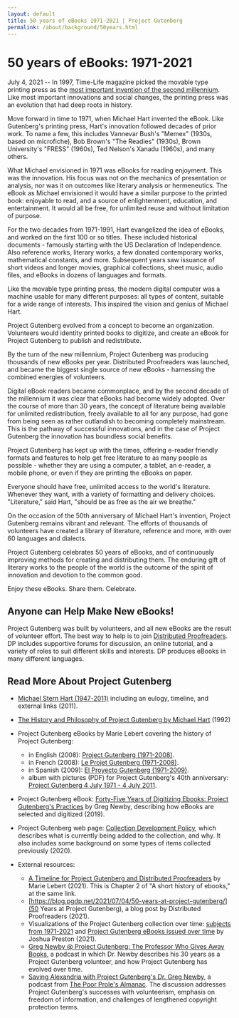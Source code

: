 ```yaml
---
layout: default
title: 50 years of eBooks 1971-2021 | Project Gutenberg
permalink: /about/background/50years.html
---
```


50 years of eBooks: 1971-2021
=============================

July 4, 2021 -- In 1997, Time-Life magazine picked the movable type printing press as the [most important invention of the second millennium](https://en.wikipedia.org/wiki/Johannes_Gutenberg). Like most important innovations and social changes, the printing press was an evolution that had deep roots in history.

Move forward in time to 1971, when Michael Hart invented the eBook. Like Gutenberg's printing press, Hart's innovation followed decades of prior work. To name a few, this includes Vannevar Bush's "Memex" (1930s, based on microfiche), Bob Brown's "The Readies" (1930s), Brown University's "FRESS" (1960s), Ted Nelson's Xanadu (1960s), and many others.

What Michael envisioned in 1971 was eBooks for reading enjoyment. This was the innovation. His focus was not on the mechanics of presentation or analysis, nor was it on outcomes like literary analysis or hermeneutics. The eBook as Michael envisioned it would have a similar purpose to the printed book: enjoyable to read, and a source of enlightenment, education, and entertainment. It would all be free, for unlimited reuse and without limitation of purpose. 

For the two decades from 1971-1991, Hart evangelized the idea of eBooks, and worked on the first 100 or so titles. These included historical documents - famously starting with the US Declaration of Independence. Also reference works, literary works, a few donated contemporary works, mathematical constants, and more. Subsequent years saw issuance of short videos and longer movies, graphical collections, sheet music, audio files, and eBooks in dozens of languages and formats.

Like the movable type printing press, the modern digital computer was a machine usable for many different purposes: all types of content, suitable for a wide range of interests. This inspired the vision and genius of Michael Hart.

Project Gutenberg evolved from a concept to become an organization. Volunteers would identity printed books to digitize, and create an eBook for Project Gutenberg to publish and redistribute.

By the turn of the new millennium, Project Gutenberg was producing thousands of new eBooks per year. Distributed Proofreaders was launched, and became the biggest single source of new eBooks - harnessing the combined energies of volunteers.

Digital eBook readers became commonplace, and by the second decade of the millennium it was clear that eBooks had become widely adopted. Over the course of more than 30 years, the concept of literature being available for unlimited redistribution, freely available to all for any purpose, had gone from being seen as rather outlandish to becoming completely mainstream. This is the pathway of successful innovations, and in the case of Project Gutenberg the innovation has boundless social benefits.

Project Gutenberg has kept up with the times, offering e-reader friendly formats and features to help get free literature to as many people as possible - whether they are using a computer, a tablet, an e-reader, a mobile phone, or even if they are printing the eBooks on paper.

Everyone should have free, unlimited access to the world's literature. Whenever they want, with a variety of formatting and delivery choices. "Literature," said Hart, "should be as free as the air we breathe."

On the occasion of the 50th anniversary of Michael Hart's invention, Project Gutenberg remains vibrant and relevant. The efforts of thousands of volunteers have created a library of literature, reference and more, with over 60 languages and dialects.

Project Gutenberg celebrates 50 years of eBooks, and of continuously improving methods for creating and distributing them. The enduring gift of literary works to the people of the world is the outcome of the spirit of innovation and devotion to the common good.

Enjoy these eBooks. Share them. Celebrate.


## Anyone can Help Make New eBooks!

Project Gutenberg was built by volunteers, and all new eBooks are the result of volunteer effort. The best way to help is to join [Distributed Proofreaders](https://www.pgdp.net). DP includes supportive forums for discussion, an online tutorial, and a variety of roles to suit different skills and interests. DP produces eBooks in many different languages.

## Read More About Project Gutenberg

- [Michael Stern Hart (1947-2011)](https://www.gutenberg.org/attic/hart.html) including an eulogy, timeline, and external links (2011).

- [The History and Philosophy of Project Gutenberg by Michael Hart](/about/background/history_and_philosophy.html) (1992)

- Project Gutenberg eBooks by Marie Lebert covering the history of Project
Gutenberg:
  - in English (2008): [Project Gutenberg (1971-2008)](https://www.gutenberg.org/ebooks/27045).
  - in French (2008): [Le Projet Gutenberg (1971-2008)](https://www.gutenberg.org/ebooks/27046).
  - in Spanish (2009): [El Proyecto Gutenberg (1971-2009)](https://www.gutenberg.org/ebooks/31633).
  - album with pictures (PDF) for Project Gutenberg's 40th anniversary: [Project Gutenberg 4 July 1971 - 4 July 2011](https://www.gutenberg.org/ebooks/36616).

- Project Gutenberg eBook: [Forty-Five Years of Digitizing Ebooks: Project Gutenberg's Practices](https://www.gutenberg.org/ebooks/60600) by Greg Newby, describing how eBooks are selected and digitized (2019).

- Project Gutenberg web page: [Collection Development Policy](https://www.gutenberg.org/policy/collection_development.html), which describes what is currently being added to the collection, and why. It also includes some background on some types of items collected previously (2020).

- External resources:
  - [A Timeline for Project Gutenberg and Distributed Proofreaders](https://archive.org/details/history-ebooks/mode/2up) by Marie Lebert (2021). This is Chapter 2 of "A short history of ebooks," at the same link.
  - [https://blog.pgdp.net/2021/07/04/50-years-at-project-gutenberg/](50 Years at Project Gutenberg), a blog post by Distributed Proofreaders (2021).
  - Visualizations of the Project Gutenberg collection over time: [subjects from 1971-2021](https://public.tableau.com/views/ProjectGutenbergat50/Dashareachartbysubject?:language=en-US&:display_count=n&:origin=viz_share_link&:showVizHome=no) and [Project Gutenberg eBooks issued over time](https://public.tableau.com/views/ProjectGutenbergebooksIssuedOverTime/Dashheatmap?:language=en-US&:display_count=n&:origin=viz_share_link:showVizHome=no) by Joshua Preston (2021). 
  - [Greg Newby @ Project Gutenberg: The Professor Who Gives Away Books](https://share.transistor.fm/s/667f33b9), a podcast in which Dr. Newby describes his 30 years as a Project Gutenberg volunteer, and how Project Gutenberg has evolved over time.
  - [Saving Alexandria with Project Gutenberg's Dr. Greg Newby](https://open.spotify.com/episode/6yduWJUXGCg1HpfmQYTwRj?si=7HtiwMQXRHKGOdViklTkpQ&utm_source=copy-link&dl_branch=1), a podcast from [The Poor Prole's Almanac](https://www.instagram.com/poorprolesalmanac/?hl=en). The discussion addresses Project Gutenberg's successes with volunteerism, emphasis on freedom of information, and challenges of lengthened copyright protection terms.

